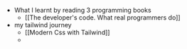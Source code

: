 - What I learnt by reading 3 programming books
	- [[The developer's code. What real programmers do]]
- my tailwind journey
	- [[Modern Css with Tailwind]]
	-